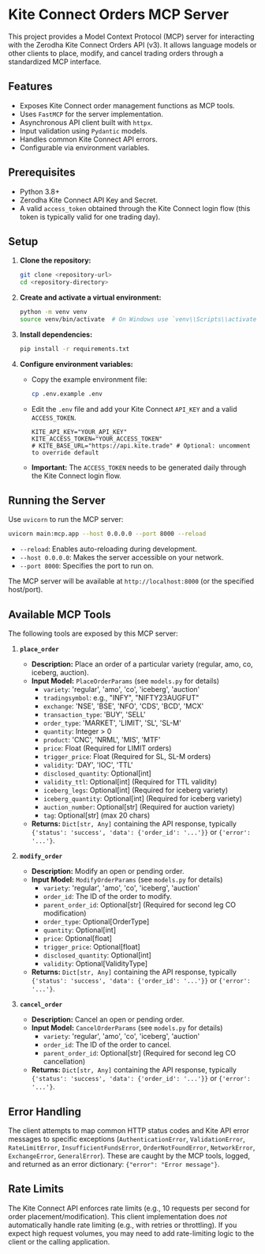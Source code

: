 # Kite Connect Orders MCP Server

This project provides a Model Context Protocol (MCP) server for interacting with the Zerodha Kite Connect Orders API (v3). It allows language models or other clients to place, modify, and cancel trading orders through a standardized MCP interface.

## Features

*   Exposes Kite Connect order management functions as MCP tools.
*   Uses `FastMCP` for the server implementation.
*   Asynchronous API client built with `httpx`.
*   Input validation using `Pydantic` models.
*   Handles common Kite Connect API errors.
*   Configurable via environment variables.

## Prerequisites

*   Python 3.8+
*   Zerodha Kite Connect API Key and Secret.
*   A valid `access_token` obtained through the Kite Connect login flow (this token is typically valid for one trading day).

## Setup

1.  **Clone the repository:**
    ```bash
    git clone <repository-url>
    cd <repository-directory>
    ```

2.  **Create and activate a virtual environment:**
    ```bash
    python -m venv venv
    source venv/bin/activate  # On Windows use `venv\\Scripts\\activate`
    ```

3.  **Install dependencies:**
    ```bash
    pip install -r requirements.txt
    ```

4.  **Configure environment variables:**
    *   Copy the example environment file:
        ```bash
        cp .env.example .env
        ```
    *   Edit the `.env` file and add your Kite Connect `API_KEY` and a valid `ACCESS_TOKEN`.
        ```dotenv
        KITE_API_KEY="YOUR_API_KEY"
        KITE_ACCESS_TOKEN="YOUR_ACCESS_TOKEN"
        # KITE_BASE_URL="https://api.kite.trade" # Optional: uncomment to override default
        ```
    *   **Important:** The `ACCESS_TOKEN` needs to be generated daily through the Kite Connect login flow.

## Running the Server

Use `uvicorn` to run the MCP server:

```bash
uvicorn main:mcp.app --host 0.0.0.0 --port 8000 --reload
```

*   `--reload`: Enables auto-reloading during development.
*   `--host 0.0.0.0`: Makes the server accessible on your network.
*   `--port 8000`: Specifies the port to run on.

The MCP server will be available at `http://localhost:8000` (or the specified host/port).

## Available MCP Tools

The following tools are exposed by this MCP server:

1.  **`place_order`**
    *   **Description:** Place an order of a particular variety (regular, amo, co, iceberg, auction).
    *   **Input Model:** `PlaceOrderParams` (see `models.py` for details)
        *   `variety`: 'regular', 'amo', 'co', 'iceberg', 'auction'
        *   `tradingsymbol`: e.g., "INFY", "NIFTY23AUGFUT"
        *   `exchange`: 'NSE', 'BSE', 'NFO', 'CDS', 'BCD', 'MCX'
        *   `transaction_type`: 'BUY', 'SELL'
        *   `order_type`: 'MARKET', 'LIMIT', 'SL', 'SL-M'
        *   `quantity`: Integer > 0
        *   `product`: 'CNC', 'NRML', 'MIS', 'MTF'
        *   `price`: Float (Required for LIMIT orders)
        *   `trigger_price`: Float (Required for SL, SL-M orders)
        *   `validity`: 'DAY', 'IOC', 'TTL'
        *   `disclosed_quantity`: Optional[int]
        *   `validity_ttl`: Optional[int] (Required for TTL validity)
        *   `iceberg_legs`: Optional[int] (Required for iceberg variety)
        *   `iceberg_quantity`: Optional[int] (Required for iceberg variety)
        *   `auction_number`: Optional[str] (Required for auction variety)
        *   `tag`: Optional[str] (max 20 chars)
    *   **Returns:** `Dict[str, Any]` containing the API response, typically `{'status': 'success', 'data': {'order_id': '...'}}` or `{'error': '...'}`.

2.  **`modify_order`**
    *   **Description:** Modify an open or pending order.
    *   **Input Model:** `ModifyOrderParams` (see `models.py` for details)
        *   `variety`: 'regular', 'amo', 'co', 'iceberg', 'auction'
        *   `order_id`: The ID of the order to modify.
        *   `parent_order_id`: Optional[str] (Required for second leg CO modification)
        *   `order_type`: Optional[OrderType]
        *   `quantity`: Optional[int]
        *   `price`: Optional[float]
        *   `trigger_price`: Optional[float]
        *   `disclosed_quantity`: Optional[int]
        *   `validity`: Optional[ValidityType]
    *   **Returns:** `Dict[str, Any]` containing the API response, typically `{'status': 'success', 'data': {'order_id': '...'}}` or `{'error': '...'}`.

3.  **`cancel_order`**
    *   **Description:** Cancel an open or pending order.
    *   **Input Model:** `CancelOrderParams` (see `models.py` for details)
        *   `variety`: 'regular', 'amo', 'co', 'iceberg', 'auction'
        *   `order_id`: The ID of the order to cancel.
        *   `parent_order_id`: Optional[str] (Required for second leg CO cancellation)
    *   **Returns:** `Dict[str, Any]` containing the API response, typically `{'status': 'success', 'data': {'order_id': '...'}}` or `{'error': '...'}`.

## Error Handling

The client attempts to map common HTTP status codes and Kite API error messages to specific exceptions (`AuthenticationError`, `ValidationError`, `RateLimitError`, `InsufficientFundsError`, `OrderNotFoundError`, `NetworkError`, `ExchangeError`, `GeneralError`). These are caught by the MCP tools, logged, and returned as an error dictionary: `{"error": "Error message"}`.

## Rate Limits

The Kite Connect API enforces rate limits (e.g., 10 requests per second for order placement/modification). This client implementation does *not* automatically handle rate limiting (e.g., with retries or throttling). If you expect high request volumes, you may need to add rate-limiting logic to the client or the calling application.

